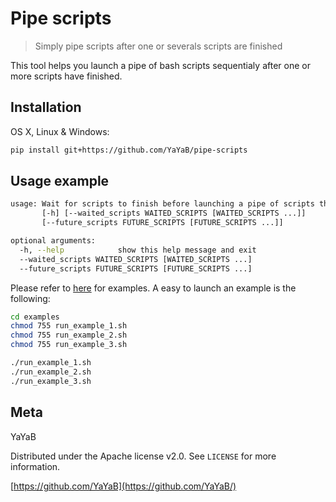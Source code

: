 # Pipe scripts
> Simply pipe scripts after one or severals scripts are finished

This tool helps you launch a pipe of bash scripts sequentialy after one or more scripts have finished.


## Installation

OS X, Linux & Windows:

```sh
pip install git+https://github.com/YaYaB/pipe-scripts
```


## Usage example

```sh
usage: Wait for scripts to finish before launching a pipe of scripts that will suceed to each other
       [-h] [--waited_scripts WAITED_SCRIPTS [WAITED_SCRIPTS ...]]
       [--future_scripts FUTURE_SCRIPTS [FUTURE_SCRIPTS ...]]

optional arguments:
  -h, --help            show this help message and exit
  --waited_scripts WAITED_SCRIPTS [WAITED_SCRIPTS ...]
  --future_scripts FUTURE_SCRIPTS [FUTURE_SCRIPTS ...]
```

Please refer to [here](https://github.com/YaYaB/pipe-scripts/examples) for examples.
A easy to launch an example is the following:

```sh
cd examples
chmod 755 run_example_1.sh
chmod 755 run_example_2.sh
chmod 755 run_example_3.sh

./run_example_1.sh
./run_example_2.sh
./run_example_3.sh
```



## Meta

YaYaB

Distributed under the Apache license v2.0. See ``LICENSE`` for more information.

[https://github.com/YaYaB](https://github.com/YaYaB/)
